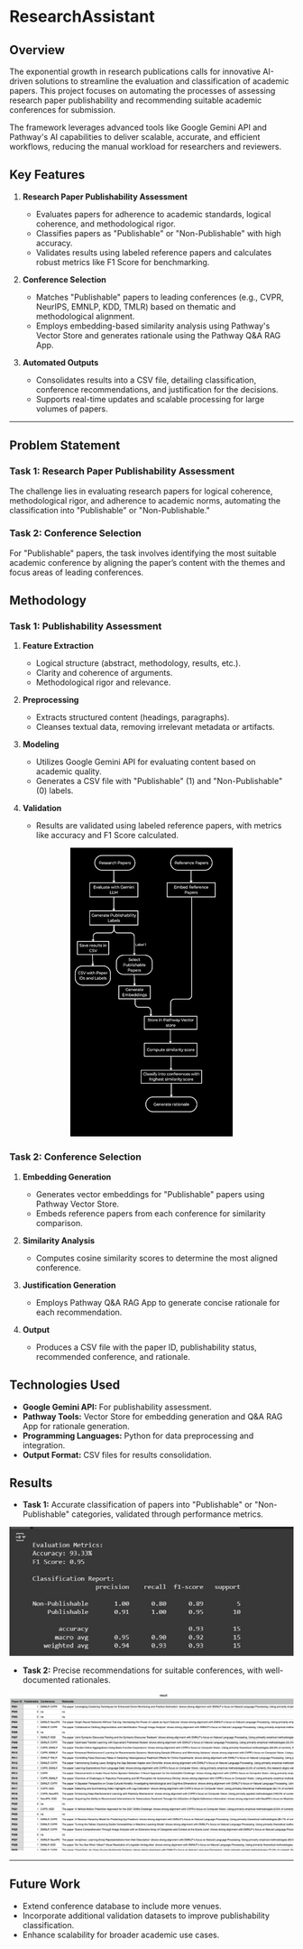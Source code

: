 # ResearchAssistant 

## Overview  

The exponential growth in research publications calls for innovative AI-driven solutions to streamline the evaluation and classification of academic papers. This project focuses on automating the processes of assessing research paper publishability and recommending suitable academic conferences for submission.  

The framework leverages advanced tools like Google Gemini API and Pathway's AI capabilities to deliver scalable, accurate, and efficient workflows, reducing the manual workload for researchers and reviewers.  

## Key Features  

1. **Research Paper Publishability Assessment**  
   - Evaluates papers for adherence to academic standards, logical coherence, and methodological rigor.  
   - Classifies papers as "Publishable" or "Non-Publishable" with high accuracy.  
   - Validates results using labeled reference papers and calculates robust metrics like F1 Score for benchmarking.  

2. **Conference Selection**  
   - Matches "Publishable" papers to leading conferences (e.g., CVPR, NeurIPS, EMNLP, KDD, TMLR) based on thematic and methodological alignment.  
   - Employs embedding-based similarity analysis using Pathway's Vector Store and generates rationale using the Pathway Q&A RAG App.  

3. **Automated Outputs**  
   - Consolidates results into a CSV file, detailing classification, conference recommendations, and justification for the decisions.  
   - Supports real-time updates and scalable processing for large volumes of papers.  

---

## Problem Statement  

### Task 1: Research Paper Publishability Assessment  
The challenge lies in evaluating research papers for logical coherence, methodological rigor, and adherence to academic norms, automating the classification into "Publishable" or "Non-Publishable."  

### Task 2: Conference Selection  
For "Publishable" papers, the task involves identifying the most suitable academic conference by aligning the paper’s content with the themes and focus areas of leading conferences.  

## Methodology  

### Task 1: Publishability Assessment  
1. **Feature Extraction**  
   - Logical structure (abstract, methodology, results, etc.).  
   - Clarity and coherence of arguments.  
   - Methodological rigor and relevance.  

2. **Preprocessing**  
   - Extracts structured content (headings, paragraphs).  
   - Cleanses textual data, removing irrelevant metadata or artifacts.  

3. **Modeling**  
   - Utilizes Google Gemini API for evaluating content based on academic quality.  
   - Generates a CSV file with "Publishable" (1) and "Non-Publishable" (0) labels.  

4. **Validation**  
   - Results are validated using labeled reference papers, with metrics like accuracy and F1 Score calculated.  

<p align="center">
  <img src="https://github.com/mahita2104/ResearchAssistant/blob/main/images/architecture.png" />
</p> 

### Task 2: Conference Selection  
1. **Embedding Generation**  
   - Generates vector embeddings for "Publishable" papers using Pathway Vector Store.  
   - Embeds reference papers from each conference for similarity comparison.  

2. **Similarity Analysis**  
   - Computes cosine similarity scores to determine the most aligned conference.  

3. **Justification Generation**  
   - Employs Pathway Q&A RAG App to generate concise rationale for each recommendation.  

4. **Output**  
   - Produces a CSV file with the paper ID, publishability status, recommended conference, and rationale.  

## Technologies Used  

- **Google Gemini API:** For publishability assessment.  
- **Pathway Tools:** Vector Store for embedding generation and Q&A RAG App for rationale generation.  
- **Programming Languages:** Python for data preprocessing and integration.  
- **Output Format:** CSV files for results consolidation.  

## Results  

- **Task 1:** Accurate classification of papers into "Publishable" or "Non-Publishable" categories, validated through performance metrics.
<p align="center">
  <img src="https://github.com/mahita2104/ResearchAssistant/blob/main/images/task1_results.jpg" />
</p> 

- **Task 2:** Precise recommendations for suitable conferences, with well-documented rationales.  
<p align="center">
  <img src="https://github.com/mahita2104/ResearchAssistant/blob/main/images/task2_results.png" />
</p> 

---

## Future Work  

- Extend conference database to include more venues.  
- Incorporate additional validation datasets to improve publishability classification.  
- Enhance scalability for broader academic use cases.  
